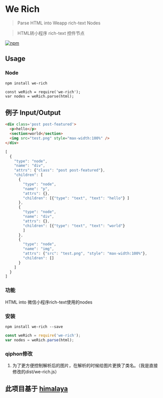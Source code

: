 # We Rich

> Parse HTML into Weapp rich-text Nodes

> HTML转小程序 rich-text 控件节点

[![npm](https://img.shields.io/npm/v/himalaya.svg)](https://www.npmjs.com/package/we-rich)

## Usage

### Node
```bash安装依赖
npm install we-rich

const weRich = require('we-rich');
var nodes = weRich.parse(html);

```
## 例子 Input/Output

```html
<div class='post post-featured'>
  <p>hello</p>
  <section>world</section>
  <img src="test.png" style="max-width:100%" />
</div>
```

```js
[
  {
    "type": "node",
    "name": "div",
    "attrs": {"class": "post post-featured"},
    "children": [
      {
        "type": "node",
        "name": "p",
        "attrs": {},
        "children": [{"type": "text", "text": "hello"} ]
      },
      {
        "type": "node",
        "name": "div",
        "attrs": {},
        "children": [{"type": "text", "text": "world"}
        ]
      },
      {
        "type": "node",
        "name": "img",
        "attrs": {"src": "test.png", "style": "max-width:100%"},
        "children": []
      }
    ]
  }
]
```


### 功能
HTML into 微信小程序rich-text使用的nodes

### 安装
```
npm install we-rich --save
```
```js
const weRich = require('we-rich');
var nodes = weRich.parse(html);
```

### qiphon修改

1. 为了更方便控制解析后的图片，在解析的时候给图片更换了类名。（我是直接修改的dist/we-rich.js） 

## 此项目基于 [himalaya](https://github.com/andrejewski/himalaya)
